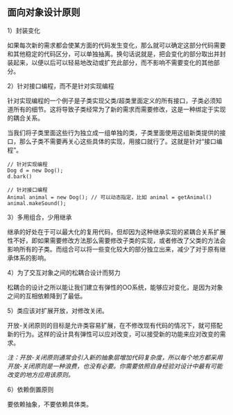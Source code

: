 ## 面向对象设计原则

1）封装变化

如果每次新的需求都会使某方面的代码发生变化，那么就可以确定这部分代码需要和其他稳定的代码区分，可以单独抽离。换句话说就是，把会变化的部分取出并封装起来，以便以后可以轻易地改动或扩充此部分，而不影响不需要变化的其他部分。

2）针对接口编程，而不是针对实现编程

针对实现编程的一个例子是子类实现父类/超类里面定义的所有接口，子类必须知道所有的细节。这将导致子类经常为了新的需求而需要修改，这是一种绑定于实现的耦合关系。

当我们将子类里面这些行为独立成一组单独的类，子类里面使用这组新类提供的接口，那么子类不需要再关心这些具体的实现，用接口就行了。这就是针对“接口编程”。

```
// 针对实现编程
Dog d = new Dog();
d.bark()

// 针对接口编程
Animal animal = new Dog(); // 可以动态指定，比如 animal = getAnimal()
animal.makeSound();
```

3）多用组合，少用继承

继承的好处在于可以最大化的复用代码，但却因为这种继承实现的紧耦合关系扩展性不好，即如果需要修改方法那么需要修改子类的实现，或者修改了父类的方法会影响所有的子类。而组合可以将一些变化较大的部分独立出来，减少了对于原有继承体系的影响。

4）为了交互对象之间的松耦合设计而努力

松耦合的设计之所以能让我们建立有弹性的OO系统，能够应对变化，是因为对象之间的互相依赖降到了最低。

5）类应该对扩展开放，对修改关闭。

开放-关闭原则的目标是允许类容易扩展，在不修改现有代码的情况下，就可搭配新的行为。这样的设计具有弹性可以应对改变，可以接受新的功能来应对改变的需求。

*注：开放-关闭原则通常会引入新的抽象层增加代码复杂度，所以每个地方都采用开放-关闭原则是一种浪费，也没有必要。你需要依照自身经验对设计中最有可能改变的地方应用该原则。*

6）依赖倒置原则

要依赖抽象，不要依赖具体类。
